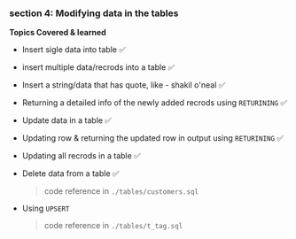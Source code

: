 ### section 4: Modifying data in the tables

**Topics Covered & learned**

- Insert sigle data into table ✅
- insert multiple data/recrods into a table ✅
- Insert a string/data that has quote, like - shakil o'neal ✅
- Returning a detailed info of the newly added recrods using `RETURINING` ✅
- Update data in a table ✅
- Updating row & returning the updated row in output using `RETURINING` ✅
- Updating all recrods in a table ✅
- Delete data from a table ✅

  > code reference in `./tables/customers.sql`

- Using `UPSERT`
  > code reference in `./tables/t_tag.sql`
